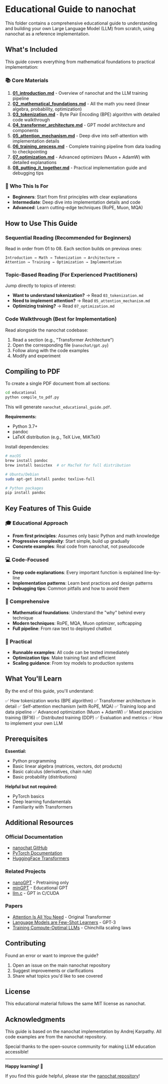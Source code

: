 # Educational Guide to nanochat

This folder contains a comprehensive educational guide to understanding and building your own Large Language Model (LLM) from scratch, using nanochat as a reference implementation.

## What's Included

This guide covers everything from mathematical foundations to practical implementation:

### 📚 Core Materials

1. **[01_introduction.md](01_introduction.md)** - Overview of nanochat and the LLM training pipeline
2. **[02_mathematical_foundations.md](02_mathematical_foundations.md)** - All the math you need (linear algebra, probability, optimization)
3. **[03_tokenization.md](03_tokenization.md)** - Byte Pair Encoding (BPE) algorithm with detailed code walkthrough
4. **[04_transformer_architecture.md](04_transformer_architecture.md)** - GPT model architecture and components
5. **[05_attention_mechanism.md](05_attention_mechanism.md)** - Deep dive into self-attention with implementation details
6. **[06_training_process.md](06_training_process.md)** - Complete training pipeline from data loading to checkpointing
7. **[07_optimization.md](07_optimization.md)** - Advanced optimizers (Muon + AdamW) with detailed explanations
8. **[08_putting_it_together.md](08_putting_it_together.md)** - Practical implementation guide and debugging tips

### 🎯 Who This Is For

- **Beginners**: Start from first principles with clear explanations
- **Intermediate**: Deep dive into implementation details and code
- **Advanced**: Learn cutting-edge techniques (RoPE, Muon, MQA)

## How to Use This Guide

### Sequential Reading (Recommended for Beginners)

Read in order from 01 to 08. Each section builds on previous ones:

```
Introduction → Math → Tokenization → Architecture →
Attention → Training → Optimization → Implementation
```

### Topic-Based Reading (For Experienced Practitioners)

Jump directly to topics of interest:
- **Want to understand tokenization?** → Read `03_tokenization.md`
- **Need to implement attention?** → Read `05_attention_mechanism.md`
- **Optimizing training?** → Read `07_optimization.md`

### Code Walkthrough (Best for Implementation)

Read alongside the nanochat codebase:
1. Read a section (e.g., "Transformer Architecture")
2. Open the corresponding file (`nanochat/gpt.py`)
3. Follow along with the code examples
4. Modify and experiment

## Compiling to PDF

To create a single PDF document from all sections:

```bash
cd educational
python compile_to_pdf.py
```

This will generate `nanochat_educational_guide.pdf`.

**Requirements:**
- Python 3.7+
- pandoc
- LaTeX distribution (e.g., TeX Live, MiKTeX)

Install dependencies:
```bash
# macOS
brew install pandoc
brew install basictex  # or MacTeX for full distribution

# Ubuntu/Debian
sudo apt-get install pandoc texlive-full

# Python packages
pip install pandoc
```

## Key Features of This Guide

### 🎓 Educational Approach
- **From first principles**: Assumes only basic Python and math knowledge
- **Progressive complexity**: Start simple, build up gradually
- **Concrete examples**: Real code from nanochat, not pseudocode

### 💻 Code-Focused
- **Deep code explanations**: Every important function is explained line-by-line
- **Implementation patterns**: Learn best practices and design patterns
- **Debugging tips**: Common pitfalls and how to avoid them

### 🔬 Comprehensive
- **Mathematical foundations**: Understand the "why" behind every technique
- **Modern techniques**: RoPE, MQA, Muon optimizer, softcapping
- **Full pipeline**: From raw text to deployed chatbot

### 🚀 Practical
- **Runnable examples**: All code can be tested immediately
- **Optimization tips**: Make training fast and efficient
- **Scaling guidance**: From toy models to production systems

## What You'll Learn

By the end of this guide, you'll understand:

✅ How tokenization works (BPE algorithm)
✅ Transformer architecture in detail
✅ Self-attention mechanism (with RoPE, MQA)
✅ Training loop and data pipeline
✅ Advanced optimization (Muon + AdamW)
✅ Mixed precision training (BF16)
✅ Distributed training (DDP)
✅ Evaluation and metrics
✅ How to implement your own LLM

## Prerequisites

**Essential:**
- Python programming
- Basic linear algebra (matrices, vectors, dot products)
- Basic calculus (derivatives, chain rule)
- Basic probability (distributions)

**Helpful but not required:**
- PyTorch basics
- Deep learning fundamentals
- Familiarity with Transformers

## Additional Resources

### Official Documentation
- [nanochat GitHub](https://github.com/karpathy/nanochat)
- [PyTorch Documentation](https://pytorch.org/docs/)
- [HuggingFace Transformers](https://huggingface.co/transformers/)

### Related Projects
- [nanoGPT](https://github.com/karpathy/nanoGPT) - Pretraining only
- [minGPT](https://github.com/karpathy/minGPT) - Educational GPT
- [llm.c](https://github.com/karpathy/llm.c) - GPT in C/CUDA

### Papers
- [Attention Is All You Need](https://arxiv.org/abs/1706.03762) - Original Transformer
- [Language Models are Few-Shot Learners](https://arxiv.org/abs/2005.14165) - GPT-3
- [Training Compute-Optimal LLMs](https://arxiv.org/abs/2203.15556) - Chinchilla scaling laws

## Contributing

Found an error or want to improve the guide?
1. Open an issue on the main nanochat repository
2. Suggest improvements or clarifications
3. Share what topics you'd like to see covered

## License

This educational material follows the same MIT license as nanochat.

## Acknowledgments

This guide is based on the nanochat implementation by Andrej Karpathy. All code examples are from the nanochat repository.

Special thanks to the open-source community for making LLM education accessible!

---

**Happy learning! 🚀**

If you find this guide helpful, please star the [nanochat repository](https://github.com/karpathy/nanochat)!
